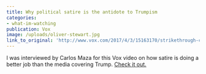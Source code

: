 ```yaml
---
title: Why political satire is the antidote to Trumpism
categories: 
- what-im-watching
publication: Vox
image: /uploads/oliver-stewart.jpg
link_to_original: 'http://www.vox.com/2017/4/3/15163170/strikethrough-comedians-satire-trump-misinformation'
---
```



I was interviewed by Carlos Maza for this Vox video on how satire is doing a better job than the media covering Trump. [Check it out.](http://www.vox.com/2017/4/3/15163170/strikethrough-comedians-satire-trump-misinformation)